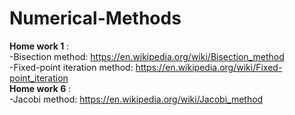 # Numerical-Methods

**Home work 1** : <br/>
  -Bisection method: https://en.wikipedia.org/wiki/Bisection_method<br/>
  -Fixed-point iteration method: https://en.wikipedia.org/wiki/Fixed-point_iteration<br/>
**Home work 6** : <br/>
  -Jacobi method: https://en.wikipedia.org/wiki/Jacobi_method<br/>
  

